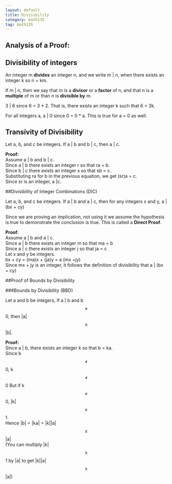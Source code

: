 ```yaml
---
layout: default
title: Divisibility
category: math135
tag: math135
---
```

## Analysis of a Proof:

## Divisibility of integers

An integer m **divides** an integer n, and we write m \| n, when there exists an integer k so n = km.

If m \| n, then we say that m is a **divisor** or a **factor** of n, and that n is a **multiple** of m or than n is **divisible by** m.

3 \| 6 since 6 = 3 * 2. That is, there exists an integer k such that 6 = 3k.

For all integers a, a \| 0 since 0 = 0 * a. This is true for a = 0 as well.

## Transivity of Divisibility

Let a, b, and c be integers. If a \| b and b \| c, then a \| c.

**Proof:**    
Assume a \| b and b \| c.  
Since a \| b there exists an integer r so that ra = b.  
Since b \| c there exists an integer s so that sb = c.  
Substituting ra for b in the previous equation, we get (sr)a = c.  
Since sr is an integer, a \|c.

##Divisibility of Integer Combinations (DIC)

Let a, b, and c be integers. If a \| b and a \| c, then for any integers x and y, a \| (bx + cy)

Since we are proving an implication, not using it we assume the hypothesis is true to demonstrate the conclusion is true. This is called a **Direct Proof**.

**Proof**:  
Assume a \| b and a \| c.  
Since a \| b there exists an integer m so that ma = b  
Since a \| c there exists an integer j so that ja = c  
Let x and y be integers.  
bx + cy = (ma)x + (ja)y = a (mx +jy)  
Since mx + jy is an integer, it follows the definition of divisibility that a \| (bx + cy)  


##Proof of Bounds by Divisibility  

###Bounds by Divisibility (BBD)

Let a and b be integers, If a \| b and b $$\ne$$ 0, then \|a\| $$\le$$ \|b\|.

**Proof:**  
Since a \| b, there exists an integer k so that b = ka.  
Since b $$\ne$$ 0, k $$\ne$$ 0
But if k $$\ne$$ 0, \|k\| $$\ge$$ 1  
Hence \|b\| = \|ka\| = \|k\|\|a\| $$\ge$$ \|a\|  
(You can multiply \|k\| $$\ge$$ 1 by \|a\| to get \|k\|\|a\| $$\ge$$ \|a\|)
